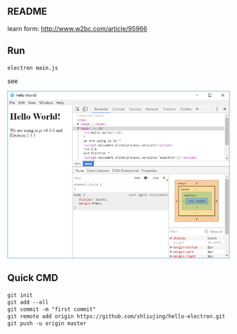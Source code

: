 ## README

learn form: http://www.w2bc.com/article/95966

## Run

```
electron main.js
```

see

![](src/img/iamlj_201608093716.png)

## Quick CMD

```
git init
git add --all
git commit -m "first commit"
git remote add origin https://github.com/shliujing/hello-electron.git
git push -u origin master
```